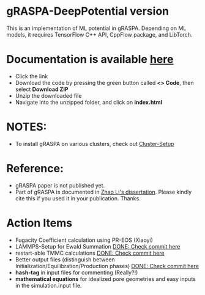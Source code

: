 # gRASPA-DeepPotential version 
This is an implementation of ML potential in gRASPA. Depending on ML models, it requires TensorFlow C++ API, CppFlow package, and LibTorch.

# Documentation is available [here](https://github.com/snurr-group/gRASPA-mkdoc/tree/gh-pages)
- Click the link
- Download the code by pressing the green button called **<> Code**, then select **Download ZIP**
- Unzip the downloaded file
- Navigate into the unzipped folder, and click on **index.html**

# NOTES:
  * To install gRASPA on various clusters, check out [Cluster-Setup](Cluster-Setup/)
# Reference:
  * gRASPA paper is not published yet.
  * Part of gRASPA is documented in [Zhao Li's dissertation](https://www.proquest.com/docview/2856224877/406AD117D18F4215PQ/1?accountid=12861). Please kindly cite this if you used it in your publication. Thanks.

# Action Items
  * Fugacity Coefficient calculation using PR-EOS (Xiaoyi)
  * LAMMPS-Setup for Ewald Summation [DONE: Check commit here](https://github.com/snurr-group/gRASPA/commit/929f1e15e367a12617bcae6bbee0c06413ea2769)
  * restart-able TMMC calculations [DONE: Check commit here](https://github.com/snurr-group/gRASPA/commit/cce339a801961b2d48e97b759eabc63bc919fc27)
  * Better output files (distinguish between Initialization/Equilibration/Production phases) [DONE: Check commit here](https://github.com/snurr-group/CUDA-RASPA-DeepPotential/commit/791b796132c1429c48dd4549820a12f69ab0f353)
  * **hash-tag** in input files for commenting (Really?!)
  * **mathematical equations** for idealized pore geometries and easy inputs in the simulation.input file.
